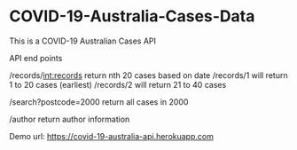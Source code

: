 # COVID-19-Australia-Cases-Data
This is a COVID-19 Australian Cases API

API end points

/records/<int:records>
return nth 20 cases based on date
/records/1 will return 1 to 20 cases (earliest)
/records/2 will return 21 to 40 cases

/search?postcode=2000
return all cases in 2000
  
/author
return author information

Demo url: https://covid-19-australia-api.herokuapp.com
